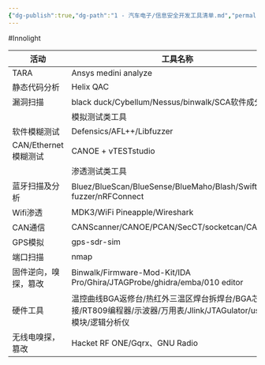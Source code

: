 ```yaml
---
{"dg-publish":true,"dg-path":"1 - 汽车电子/信息安全开发工具清单.md","permalink":"/1 - 汽车电子/信息安全开发工具清单/","created":"2025-01-16T09:58:02.919+08:00","updated":"2025-01-16T10:11:26.963+08:00"}
---
```


#Innolight

| 活动               | 工具名称                                                                             |
| ---------------- | -------------------------------------------------------------------------------- |
| TARA             | Ansys medini analyze                                                             |
| 静态代码分析           | Helix QAC                                                                        |
| 漏洞扫描             | black duck/Cybellum/Nessus/binwalk/SCA软件成分分析                                     |
|                  | 模拟测试类工具                                                                          |
| 软件模糊测试           | Defensics/AFL++/Libfuzzer                                                        |
| CAN/Ethernet模糊测试 | CANOE + vTESTstudio                                                              |
|                  | 渗透测试类工具                                                                          |
| 蓝牙扫描及分析          | Bluez/BlueScan/BlueSense/BlueMaho/Blash/Swift fuzzer/nRFConnect                  |
| Wifi渗透           | MDK3/WiFi Pineapple/Wireshark                                                    |
| CAN通信            | CANScanner/CANOE/PCAN/SecCT/socketcan/CANToolz                                   |
| GPS模拟            | gps-sdr-sim                                                                      |
| 端口扫描             | nmap                                                                             |
| 固件逆向，嗅探，篡改       | Binwalk/Firmware-Mod-Kit/IDA Pro/Ghira/JTAGProbe/ghidra/emba/010 editor          |
| 硬件工具             | 温控曲线BGA返修台/热红外三温区焊台拆焊台/BGA芯片焊接/RT809编程器/示波器/万用表/Jlink/JTAGulator/usb-ttl模块/逻辑分析仪 |
| 无线电嗅探，篡改         | Hacket RF ONE/Gqrx、GNU Radio                                                     |

